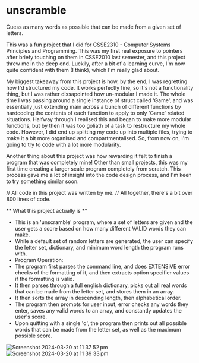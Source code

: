 # unscramble
Guess as many words as possible that can be made from a given set of letters.

This was a fun project that I did for CSSE2310 - Computer Systems Principles and Programming.
This was my first real exposure to pointers after briefy touching on them in CSSE2010 last semester, and this project threw me in the deep end.
Luckily, after a bit of a learning curve, I'm now quite confident with them (I think), which I'm really glad about.

My biggest takeaway from this project is how, by the end, I was regretting how I'd structured my code.
It works perfectly fine, so it's not a functionality thing, but I was rather dissapointed how un-modular I made it.
The whole time I was passing around a single instance of struct called 'Game', and was essentially just extending main across a bunch of different functions by hardcoding the contents of each function to apply to only 'Game' related situations.
Halfway through I realised this and began to make more modular functions, but by then it was too goliath of a task to restructure my whole code.
However, I did end up splitting my code up into multiple files, trying to make it a bit more organised and compartmentalised.
So, from now on, I'm going to try to code with a lot more modularity.

Another thing about this project was how rewarding it felt to finish a program that was completely mine!
Other than small projects, this was my first time creating a larger scale program completely from scratch.
This process gave me a lot of insight into the code design process, and I'm keen to try something similar soon.

// All code in this project was written by me.
// All together, there's a bit over 800 lines of code.

** What this project actually is **
- This is an 'unscramble' program, where a set of letters are given and the user gets a score based on how many different VALID words they can make.
- While a default set of random letters are generated, the user can specify the letter set, dictionary, and minimum word length the program runs with.
- Program Operation:
- The program first parses the command line, and does EXTENSIVE error checks of the formatting of it, and then extracts option specifier values if the formatting is valid.
- It then parses through a full english dictionary, picks out all real words that can be made from the letter set, and stores them in an array.
- It then sorts the array in descending length, then alphabetical order.
- The program then prompts for user input, error checks any words they enter, saves any valid words to an array, and constantly updates the user's score.
- Upon quitting with a single 'q', the program then prints out all possible words that can be made from the letter set, as well as the maximum possible score.

![Screenshot 2024-03-20 at 11 37 52 pm](https://github.com/owenrharding/unscramble/assets/133105825/a22c5387-182f-45de-86e7-bb2186f5b0f3)
![Screenshot 2024-03-20 at 11 39 33 pm](https://github.com/owenrharding/unscramble/assets/133105825/066fd7e7-1f9f-406a-8d22-a78396856649)
